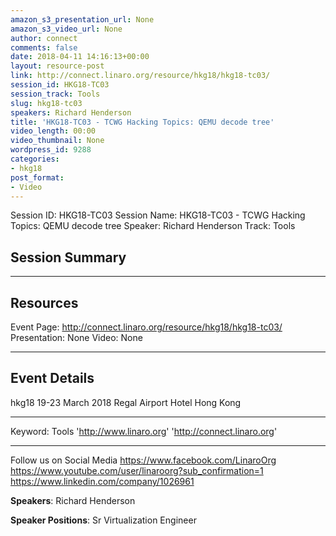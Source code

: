 ```yaml
---
amazon_s3_presentation_url: None
amazon_s3_video_url: None
author: connect
comments: false
date: 2018-04-11 14:16:13+00:00
layout: resource-post
link: http://connect.linaro.org/resource/hkg18/hkg18-tc03/
session_id: HKG18-TC03
session_track: Tools
slug: hkg18-tc03
speakers: Richard Henderson
title: 'HKG18-TC03 - TCWG Hacking Topics: QEMU decode tree'
video_length: 00:00
video_thumbnail: None
wordpress_id: 9288
categories:
- hkg18
post_format:
- Video
---
```


Session ID: HKG18-TC03
Session Name: HKG18-TC03 - TCWG Hacking Topics: QEMU decode tree
Speaker: Richard Henderson
Track: Tools

## Session Summary

---

## Resources

Event Page: http://connect.linaro.org/resource/hkg18/hkg18-tc03/
Presentation: None
Video: None

---

## Event Details

hkg18
19-23 March 2018
Regal Airport Hotel Hong Kong

---

Keyword: Tools
'http://www.linaro.org'
'http://connect.linaro.org'

---

Follow us on Social Media
https://www.facebook.com/LinaroOrg
https://www.youtube.com/user/linaroorg?sub_confirmation=1
https://www.linkedin.com/company/1026961

**Speakers**: Richard Henderson

**Speaker Positions**: Sr Virtualization Engineer